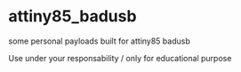 # attiny85_badusb
some personal payloads built for attiny85 badusb

Use under your responsability / only for educational purpose 
